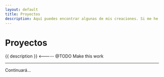 ```yaml
---
layout: default
title: Proyectos
description: Aquí puedes encontrar algunas de mis creaciones. Si me he divertido haciéndolas merece la pena compartirlas contigo.
---
```


# Proyectos

<p class="excerpt">
  {{ description }} <----- @TODO Make this work
  
</p>

<hr />

Continuará...
